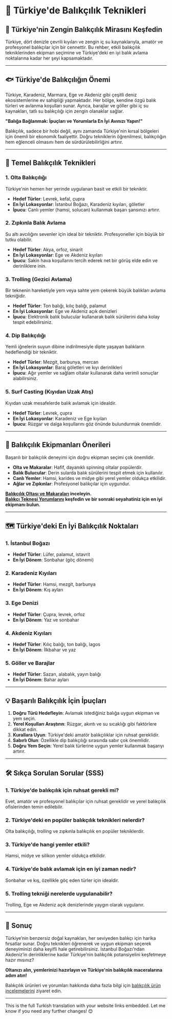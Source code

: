 # 🎣 Türkiye'de Balıkçılık Teknikleri  
## 🌊 Türkiye'nin Zengin Balıkçılık Mirasını Keşfedin  

Türkiye, dört denizle çevrili kıyıları ve zengin iç su kaynaklarıyla, amatör ve profesyonel balıkçılar için bir cennettir. Bu rehber, etkili balıkçılık tekniklerinden ekipman seçimine ve Türkiye'deki en iyi balık avlama noktalarına kadar her şeyi kapsamaktadır.  

---

## 🐟 Türkiye'de Balıkçılığın Önemi  
Türkiye, Karadeniz, Marmara, Ege ve Akdeniz gibi çeşitli deniz ekosistemlerine ev sahipliği yapmaktadır. Her bölge, kendine özgü balık türleri ve avlanma koşulları sunar. Ayrıca, barajlar ve göller gibi iç su kaynakları, tatlı su balıkçılığı için zengin olanaklar sağlar.  

**"Balığa Bağlanmak: İpuçları ve Yorumlarla En İyi Avınızı Yapın!"**  

Balıkçılık, sadece bir hobi değil, aynı zamanda Türkiye'nin kırsal bölgeleri için önemli bir ekonomik faaliyettir. Doğru tekniklerin öğrenilmesi, balıkçılığın hem eğlenceli olmasını hem de sürdürülebilirliğini artırır.  

---

## 🎯 Temel Balıkçılık Teknikleri  
### 1. **Olta Balıkçılığı**  
Türkiye'nin hemen her yerinde uygulanan basit ve etkili bir tekniktir.  
- **Hedef Türler**: Levrek, kefal, çupra  
- **En İyi Lokasyonlar**: İstanbul Boğazı, Karadeniz kıyıları, göletler  
- **İpucu**: Canlı yemler (hamsi, solucan) kullanmak başarı şansınızı artırır.  

### 2. **Zıpkınla Balık Avlama**  
Su altı avcılığını sevenler için ideal bir tekniktir. Profesyoneller için büyük bir tutku olabilir.  
- **Hedef Türler**: Akya, orfoz, sinarit  
- **En İyi Lokasyonlar**: Ege ve Akdeniz kıyıları  
- **İpucu**: Sakin hava koşullarını tercih ederek net bir görüş elde edin ve derinliklere inin.  

### 3. **Trolling (Gezici Avlama)**  
Bir teknenin hareketiyle yem veya sahte yem çekerek büyük balıkları avlama tekniğidir.  
- **Hedef Türler**: Ton balığı, kılıç balığı, palamut  
- **En İyi Lokasyonlar**: Ege ve Akdeniz açık denizleri  
- **İpucu**: Elektronik balık bulucular kullanarak balık sürülerini daha kolay tespit edebilirsiniz.  

### 4. **Dip Balıkçılığı**  
Yemli iğnelerin suyun dibine indirilmesiyle dipte yaşayan balıkların hedeflendiği bir tekniktir.  
- **Hedef Türler**: Mezgit, barbunya, mercan  
- **En İyi Lokasyonlar**: Baraj göletleri ve kıyı derinlikleri  
- **İpucu**: Ağır yemler ve sağlam oltalar kullanarak daha verimli sonuçlar alabilirsiniz.  

### 5. **Surf Casting (Kıyıdan Uzak Atış)**  
Kıyıdan uzak mesafelerde balık avlamak için idealdir.  
- **Hedef Türler**: Levrek, çupra  
- **En İyi Lokasyonlar**: Karadeniz ve Ege kıyıları  
- **İpucu**: Rüzgar ve dalga koşullarını göz önünde bulundurmak önemlidir.  

---

## 🎣 Balıkçılık Ekipmanları Önerileri  
Başarılı bir balıkçılık deneyimi için doğru ekipman seçimi çok önemlidir.  

- **Olta ve Makaralar**: Hafif, dayanıklı spinning oltalar popülerdir.  
- **Balık Bulucular**: Derin sularda balık sürülerini tespit etmek için kullanılır.  
- **Canlı Yemler**: Hamsi, karides ve midye gibi yerel yemler oldukça etkilidir.  
- **Ağlar ve Zıpkınlar**: Profesyonel balıkçılar için uygundur.  

**[Balıkçılık Oltası ve Makaraları](https://www.balklkincelemesi.site/) inceleyin.**  
**[Balıkçı Teknesi Yorumlarını](https://www.balklkincelemesi.site/) keşfedin ve bir sonraki seyahatiniz için en iyi ekipmanı bulun.**  

---

## 🗺️ Türkiye'deki En İyi Balıkçılık Noktaları  
### 1. **İstanbul Boğazı**  
- **Hedef Türler**: Lüfer, palamut, istavrit  
- **En İyi Dönem**: Sonbahar (göç dönemi)  

### 2. **Karadeniz Kıyıları**  
- **Hedef Türler**: Hamsi, mezgit, barbunya  
- **En İyi Dönem**: Kış ayları  

### 3. **Ege Denizi**  
- **Hedef Türler**: Çupra, levrek, orfoz  
- **En İyi Dönem**: Yaz ve sonbahar  

### 4. **Akdeniz Kıyıları**  
- **Hedef Türler**: Kılıç balığı, ton balığı, lagos  
- **En İyi Dönem**: İlkbahar ve yaz  

### 5. **Göller ve Barajlar**  
- **Hedef Türler**: Sazan, alabalık, yayın balığı  
- **En İyi Dönem**: Bahar ayları  

---

## 💡 Başarılı Balıkçılık İçin İpuçları  
1. **Doğru Türü Hedefleyin**: Avlamak istediğiniz balığa uygun ekipman ve yem seçin.  
2. **Yerel Koşulları Araştırın**: Rüzgar, akıntı ve su sıcaklığı gibi faktörlere dikkat edin.  
3. **Kurallara Uyun**: Türkiye'deki amatör balıkçılıklar için ruhsat gereklidir.  
4. **Sabırlı Olun**: Özellikle dip balıkçılığı sırasında sabır çok önemlidir.  
5. **Doğru Yem Seçin**: Yerel balık türlerine uygun yemler kullanmak başarıyı artırır.  

---

## 🛠️ Sıkça Sorulan Sorular (SSS)  
### 1. Türkiye'de balıkçılık için ruhsat gerekli mi?  
Evet, amatör ve profesyonel balıkçılar için ruhsat gereklidir ve yerel balıkçılık ofislerinden temin edilebilir.  

### 2. Türkiye'deki en popüler balıkçılık teknikleri nelerdir?  
Olta balıkçılığı, trolling ve zıpkınla balıkçılık en popüler tekniklerdir.  

### 3. Türkiye'de hangi yemler etkili?  
Hamsi, midye ve silikon yemler oldukça etkilidir.  

### 4. Türkiye'de balık avlamak için en iyi zaman nedir?  
Sonbahar ve kış, özellikle göç eden türler için idealdir.  

### 5. Trolling tekniği nerelerde uygulanabilir?  
Trolling, Ege ve Akdeniz açık denizlerinde yaygın olarak uygulanır.  

---

## 🌟 Sonuç  
Türkiye’nin benzersiz doğal kaynakları, her seviyeden balıkçı için harika fırsatlar sunar. Doğru teknikleri öğrenerek ve uygun ekipman seçerek deneyiminizi daha keyifli hale getirebilirsiniz. İstanbul Boğazı’ndan Akdeniz’in derinliklerine kadar Türkiye’nin balıkçılık potansiyelini keşfetmeye hazır mısınız?  

**Oltanızı alın, yemlerinizi hazırlayın ve Türkiye'nin balıkçılık maceralarına adım atın!**  

Balıkçılık ürünleri ve yorumları hakkında daha fazla bilgi için [balıkçılık ürün incelemelerini](https://www.balklkincelemesi.site/) ziyaret edin.

---

This is the full Turkish translation with your website links embedded. Let me know if you need any further changes! 😊

